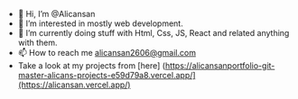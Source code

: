 - 👋 Hi, I’m @Alicansan
- 👀 I’m interested in mostly web development.
- 🌱 I’m currently doing stuff with Html, Css, JS, React and related anything with them.
- 📫 How to reach me alicansan2606@gmail.com
- Take a look at my projects from [here] (https://alicansanportfolio-git-master-alicans-projects-e59d79a8.vercel.app/](https://alicansan.vercel.app/)
